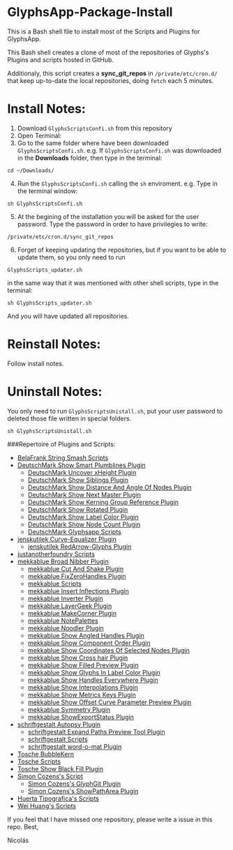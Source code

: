 # GlyphsApp-Package-Install
This is a Bash shell file to install most of the Scripts and Plugins for GlyphsApp.

This Bash shell creates a clone of most of the repositories of Glyphs's Plugins and scripts hosted in GitHub.

Additionaly, this script creates a **sync_git_repos** in `/private/etc/cron.d/` that keep up-to-date the local repositories, doing `fetch` each 5 minutes.

# Install Notes:
1. Download `GlyphsScriptsConfi.sh` from this repository
2. Open Terminal:
3. Go to the same folder where have been downloaded `GlyphsScriptsConfi.sh`. e.g. If  `GlyphsScriptsConfi.sh` was downloaded in the **Downloads** folder, then type in the terminal:  
```
cd ~/Downloads/
```
4. Run the `GlyphsScriptsConfi.sh` calling the `sh` enviroment. e.g. Type in the terminal window:
```
sh GlyphsScriptsConfi.sh
```
5. At the begining of the installation you will be asked for the user password. Type the password in order to have privilegies to write:  
```
/private/etc/cron.d/sync_git_repos
```
6. Forget of keeping updating the repositories, but if you want to be able to update them, so you only need to run
```
GlyphsScripts_updater.sh
```
in the same way that it was mentioned with other shell scripts, type in the terminal:  
```
sh GlyphsScripts_updater.sh
```
And you will have updated all repositories.

# Reinstall Notes:
Follow install notes.

# Uninstall Notes:
You only need to run `GlyphsScriptsUnistall.sh`, put your user password to deleted those file written in special folders.
   ```
   sh GlyphsScriptsUnistall.sh
   ```

###Repertoire of Plugins and Scripts:

* [BelaFrank String Smash Scripts](https://github.com/BelaFrank/StringSmash)
* [DeutschMark Show Smart Plumblines Plugin](https://github.com/DeutschMark/Show-Smart-Plumblines)
  * [DeutschMark Uncover xHeight Plugin](https://github.com/DeutschMark/Uncover-xHeight)
  * [DeutschMark Show Siblings Plugin](https://github.com/DeutschMark/Show-Siblings)
  * [DeutschMark Show Distance And Angle Of Nodes Plugin](https://github.com/DeutschMark/Show-Distance-And-Angle-Of-Nodes)
  * [DeutschMark Show Next Master Plugin](https://github.com/DeutschMark/Show-Next-Master)
  * [DeutschMark Show Kerning Group Reference Plugin](https://github.com/DeutschMark/Show-Kerning-Group-Reference)
  * [DeutschMark Show Rotated Plugin](https://github.com/DeutschMark/Show-Rotated)
  * [DeutschMark Show Label Color Plugin](https://github.com/DeutschMark/Show-Label-Color)
  * [DeutschMark Show Node Count Plugin](https://github.com/DeutschMark/Show-Node-Count)
  * [DeutschMark Glyphsapp Scripts](https://github.com/DeutschMark/Glyphsapp-Scripts)
* [jenskutilek Curve-Equalizer Plugin](https://github.com/jenskutilek/Curve-Equalizer)
  * [jenskutilek RedArrow-Glyphs Plugin](https://github.com/jenskutilek/RedArrow-Glyphs)
* [justanotherfoundry Scripts](https://github.com/justanotherfoundry/glyphsapp-scripts)
* [mekkablue Broad Nibber Plugin](https://github.com/mekkablue/BroadNibber)
  * [mekkablue Cut And Shake Plugin](https://github.com/mekkablue/CutAndShake)
  * [mekkablue FixZeroHandles Plugin](https://github.com/mekkablue/FixZeroHandles)
  * [mekkablue Scripts](https://github.com/mekkablue/Glyphs-Scripts)
  * [mekkablue Insert Inflections Plugin](https://github.com/mekkablue/InsertInflections)
  * [mekkablue Inverter Plugin](https://github.com/mekkablue/Inverter)
  * [mekkablue LayerGeek Plugin](https://github.com/mekkablue/LayerGeek)
  * [mekkablue MakeCorner Plugin](https://github.com/mekkablue/MakeCorner)
  * [mekkablue NotePalettes](https://github.com/mekkablue/NotePalettes)
  * [mekkablue Noodler Plugin](https://github.com/mekkablue/Noodler)
  * [mekkablue Show Angled Handles Plugin](https://github.com/mekkablue/ShowAngledHandles)
  * [mekkablue Show Component Order Plugin](https://github.com/mekkablue/ShowComponentOrder)
  * [mekkablue Show Coordinates Of Selected Nodes Plugin](https://github.com/mekkablue/ShowCoordinatesOfSelectedNodes)
  * [mekkablue Show Cross hair Plugin](https://github.com/mekkablue/ShowCrosshair)
  * [mekkablue Show Filled Preview Plugin](https://github.com/mekkablue/ShowFilledPreview)
  * [mekkablue Show Glyphs In Label Color Plugin](https://github.com/mekkablue/ShowGlyphsInLabelColor)
  * [mekkablue Show Handles Everywhere Plugin](https://github.com/mekkablue/ShowHandlesEverywhere)
  * [mekkablue Show Interpolations Plugin](https://github.com/mekkablue/ShowInterpolations)
  * [mekkablue Show Metrics Keys Plugin](https://github.com/mekkablue/ShowMetricsKeys)
  * [mekkablue Show Offset Curve Parameter Preview Plugin](https://github.com/mekkablue/ShowOffsetCurveParameterPreview)
  * [mekkablue Symmetry Plugin](https://github.com/mekkablue/Symmetry)
  * [mekkablue ShowExportStatus Plugin](https://github.com/mekkablue/ShowExportStatus)
* [schriftgestalt Autopsy Plugin](https://github.com/schriftgestalt/Autopsy-Plugin)
  * [schriftgestalt  Expand Paths Preview Tool Plugin](https://github.com/schriftgestalt/Glyphs-Plugins)
  * [schriftgestalt Scripts](https://github.com/schriftgestalt/Glyphs-Scripts)
  * [schriftgestalt word-o-mat Plugin](https://github.com/schriftgestalt/word-o-mat)
*  [Tosche BubbleKern]( https://github.com/Tosche/BubbleKern)
  * [Tosche Scripts](https://github.com/Tosche/Glyphs-Scripts)
  * [Tosche Show Black Fill Plugin](https://github.com/Tosche/ShowBlackFill)
* [Simon Cozens's Script](https://github.com/simoncozens/GlyphsScripts)
  * [Simon Cozens's GlyphGit Plugin](https://github.com/simoncozens/GlyphsGit)
  * [Simon Cozens's ShowPathArea Plugin](https://github.com/simoncozens/GlyphsPlugins)
* [Huerta Tipografica's Scripts](https://github.com/huertatipografica/huertatipografica-scripts)
* [Wei Huang's Scripts](https://github.com/weiweihuanghuang/wei-glyphs-scripts)

If you feel that I have missed one repository, please write a issue in this repo.
Best,

Nicolás
